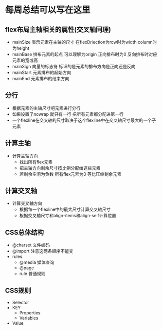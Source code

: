 # 每周总结可以写在这里
## flex布局主轴相关的属性(交叉轴同理)
- mainSize 表示元素在主轴的尺寸 在flexDriection为row时为width column时为height
- mainBase 排布元素的起点 可以理解为origin 正向排布时为0 反向排布时对应元素的宽或高
- mainSign 向量的标志符 标识的是元素的排布方向是正向还是反向
- mainStart 元素排布的起始方向
- mainEnd 元素排布的结束方向
## 分行
- 根据元素的主轴尺寸吧元素进行分行
- 如果设置了nowrap 就只有一行 把所有元素都分配进第一行
- 一个flexline在交叉轴的尺寸取决于这个flexline中在交叉轴尺寸最大的一个子元素
## 计算主轴
- 计算主轴方向
  - 找出所有flex元素
  - 把主轴方向剩余尺寸按比例分配给这些元素
  - 若剩余空间为负数 所有flex元素为0 等比压缩剩余元素
## 计算交叉轴
- 计算交叉轴方向
  - 根据每一个flexline中的最大尺寸计算交叉轴尺寸
  - 根据交叉轴尺寸和align-items和align-self计算位置
## CSS总体结构
- @charset 文件编码
- @import  注意这两条顺序不能变
- rules
  - @media 媒体查询
  - @page
  - rule 普通规则
## CSS规则
- Selector
- KEY
  - Properties
  - Variables
- Value